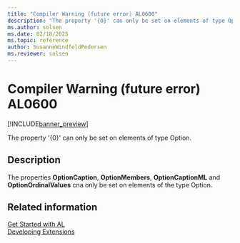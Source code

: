 ```yaml
---
title: "Compiler Warning (future error) AL0600"
description: "The property '{0}' can only be set on elements of type Option."
ms.author: solsen
ms.date: 02/18/2025
ms.topic: reference
author: SusanneWindfeldPedersen
ms.reviewer: solsen
---
```

[//]: # (START>DO_NOT_EDIT)
[//]: # (IMPORTANT:Do not edit any of the content between here and the END>DO_NOT_EDIT.)
[//]: # (Any modifications should be made in the .xml files in the ModernDev repo.)
# Compiler Warning (future error) AL0600

[!INCLUDE[banner_preview](../includes/banner_preview.md)]

The property '{0}' can only be set on elements of type Option.


## Description
The properties **OptionCaption**, **OptionMembers**, **OptionCaptionML** and **OptionOrdinalValues** cna only be set on elements of the type Option.  

[//]: # (IMPORTANT: END>DO_NOT_EDIT)
## Related information  
[Get Started with AL](../devenv-get-started.md)  
[Developing Extensions](../devenv-dev-overview.md)  